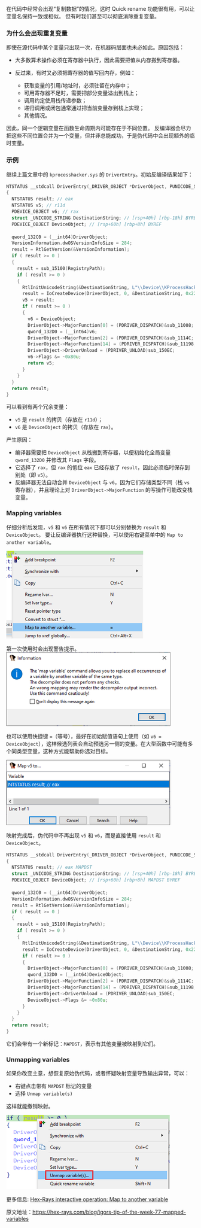 在代码中经常会出现“复制数据”的情况，这时 Quick rename 功能很有用，可以让变量名保持一致或相似。 但有时我们甚至可以彻底消除重复变量。

### 为什么会出现重复变量

即使在源代码中某个变量只出现一次，在机器码层面也未必如此。原因包括：

- 大多数算术操作必须在寄存器中执行，因此需要把值从内存搬到寄存器。
- 反过来，有时又必须把寄存器的值写回内存，例如：

  - 获取变量的引用/地址时，必须驻留在内存中；
  - 可用寄存器不足时，需要把部分变量溢出到栈上；
  - 调用约定使用栈传递参数；
  - 递归调用或闭包通常通过把当前变量存到栈上实现；
  - 其他情况。

因此，同一个逻辑变量在函数生命周期内可能存在于不同位置。 反编译器会尽力把这些不同位置合并为一个变量，但并非总能成功，于是伪代码中会出现额外的临时变量。

### 示例

继续上篇文章中的 `kprocesshacker.sys` 的 `DriverEntry`。初始反编译结果如下：

```c
NTSTATUS __stdcall DriverEntry(_DRIVER_OBJECT *DriverObject, PUNICODE_STRING RegistryPath)
{
  NTSTATUS result; // eax
  NTSTATUS v5; // r11d
  PDEVICE_OBJECT v6; // rax
  struct _UNICODE_STRING DestinationString; // [rsp+40h] [rbp-18h] BYREF
  PDEVICE_OBJECT DeviceObject; // [rsp+60h] [rbp+8h] BYREF

  qword_132C0 = (__int64)DriverObject;
  VersionInformation.dwOSVersionInfoSize = 284;
  result = RtlGetVersion(&VersionInformation);
  if ( result >= 0 )
  {
    result = sub_15100(RegistryPath);
    if ( result >= 0 )
    {
      RtlInitUnicodeString(&DestinationString, L"\\Device\\KProcessHacker3");
      result = IoCreateDevice(DriverObject, 0, &DestinationString, 0x22u, 0x100u, 0, &DeviceObject);
      v5 = result;
      if ( result >= 0 )
      {
        v6 = DeviceObject;
        DriverObject->MajorFunction[0] = (PDRIVER_DISPATCH)&sub_11008;
        qword_132D0 = (__int64)v6;
        DriverObject->MajorFunction[2] = (PDRIVER_DISPATCH)&sub_1114C;
        DriverObject->MajorFunction[14] = (PDRIVER_DISPATCH)&sub_11198;
        DriverObject->DriverUnload = (PDRIVER_UNLOAD)sub_150EC;
        v6->Flags &= ~0x80u;
        return v5;
      }
    }
  }
  return result;
}
```

可以看到有两个冗余变量：

- `v5` 是 `result` 的拷贝（存放在 `r11d`）；
- `v6` 是 `DeviceObject` 的拷贝（存放在 `rax`）。

产生原因：

- 编译器需要把 `DeviceObject` 从栈搬到寄存器，以便初始化全局变量 `qword_132D0` 并修改其 `Flags` 字段。
- 它选择了 `rax`，但 `rax` 的低位 `eax` 已经存放了 `result`，因此必须临时保存到别处（即 `v5`）。
- 反编译器无法自动合并 `DeviceObject` 与 `v6`，因为它们存储类型不同（栈 `vs` 寄存器），并且理论上对 `DriverObject->MajorFunction` 的写操作可能改变栈变量。

### Mapping variables

仔细分析后发现，`v5` 和 `v6` 在所有情况下都可以分别替换为 `result` 和 `DeviceObject`。 要让反编译器执行这种替换，可以使用右键菜单中的 `Map to another variable`。

![](assets/2022/02/mapvar1.png)

第一次使用时会出现警告提示。
![](assets/2022/02/mapvar2.png)

也可以使用快捷键 `=`（等号），最好在初始赋值语句上使用（如 `v6 = DeviceObject`），这样候选列表会自动预选另一侧的变量。在大型函数中可能有多个同类型变量，这种方式能帮助你选对目标。

![](assets/2022/02/mapvar3.png)

映射完成后，伪代码中不再出现 `v5` 和 `v6`，而是直接使用 `result` 和 `DeviceObject`。

```c
NTSTATUS __stdcall DriverEntry(_DRIVER_OBJECT *DriverObject, PUNICODE_STRING RegistryPath)
{
  NTSTATUS result; // eax MAPDST
  struct _UNICODE_STRING DestinationString; // [rsp+40h] [rbp-18h] BYREF
  PDEVICE_OBJECT DeviceObject; // [rsp+60h] [rbp+8h] MAPDST BYREF

  qword_132C0 = (__int64)DriverObject;
  VersionInformation.dwOSVersionInfoSize = 284;
  result = RtlGetVersion(&VersionInformation);
  if ( result >= 0 )
  {
    result = sub_15100(RegistryPath);
    if ( result >= 0 )
    {
      RtlInitUnicodeString(&DestinationString, L"\\Device\\KProcessHacker3");
      result = IoCreateDevice(DriverObject, 0, &DestinationString, 0x22u, 0x100u, 0, &DeviceObject);
      if ( result >= 0 )
      {
        DriverObject->MajorFunction[0] = (PDRIVER_DISPATCH)&sub_11008;
        qword_132D0 = (__int64)DeviceObject;
        DriverObject->MajorFunction[2] = (PDRIVER_DISPATCH)&sub_1114C;
        DriverObject->MajorFunction[14] = (PDRIVER_DISPATCH)&sub_11198;
        DriverObject->DriverUnload = (PDRIVER_UNLOAD)sub_150EC;
        DeviceObject->Flags &= ~0x80u;
      }
    }
  }
  return result;
}
```

它们会带有一个新标记：`MAPDST`，表示有其他变量被映射到它们。

### Unmapping variables

如果你改变主意，想恢复原始伪代码，或者怀疑映射变量导致输出异常，可以：

- 右键点击带有 `MAPDST` 标记的变量
- 选择 `Unmap variable(s)`

这样就能撤销映射。

![](assets/2022/02/mapvar4.png)

更多信息: [Hex-Rays interactive operation: Map to another variable](https://hex-rays.com/products/decompiler/manual/cmd_map_lvar.shtml)

原文地址：https://hex-rays.com/blog/igors-tip-of-the-week-77-mapped-variables
